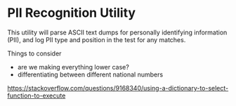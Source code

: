 # PII Recognition Utility

This utility will parse ASCII text dumps for personally identifying information (PII), and log PII type and position in the test for any matches.

Things to consider 

 - are we making everything lower case?
 - differentiating between different national numbers
 
 
 https://stackoverflow.com/questions/9168340/using-a-dictionary-to-select-function-to-execute
